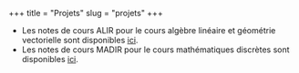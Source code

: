 +++
title = "Projets"
slug = "projets"
+++

* Les notes de cours ALIR pour le cours algèbre linéaire et géométrie vectorielle sont disponibles [ici](https://alir-jsturcotte.profweb.ca/alir.html).
* Les notes de cours MADIR pour le cours mathématiques discrètes sont disponibles [ici](https://madir-jsturcotte.profweb.ca/madir.html).